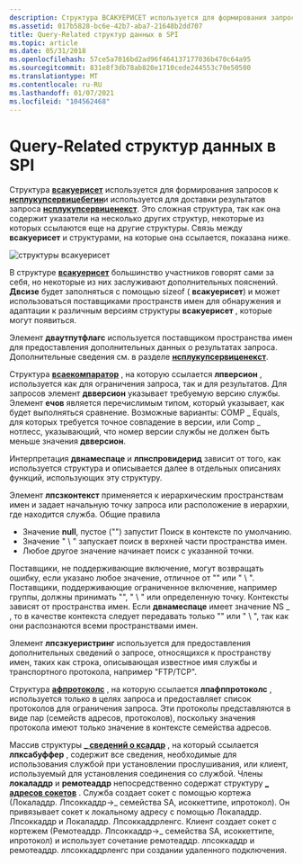 ```yaml
---
description: Структура ВСАКУЕРИСЕТ используется для формирования запросов функции Нсплукупсервицебегин и используется для доставки результатов запроса функции Нсплукупсервиценекст.
ms.assetid: 017b5828-bc6e-42b7-aba7-21648b2dd707
title: Query-Related структур данных в SPI
ms.topic: article
ms.date: 05/31/2018
ms.openlocfilehash: 57ce5a7016bd2ad96f464137177036b470c64a95
ms.sourcegitcommit: 831e8f3db78ab820e1710cede244553c70e50500
ms.translationtype: MT
ms.contentlocale: ru-RU
ms.lasthandoff: 01/07/2021
ms.locfileid: "104562468"
---
```

# <a name="query-related-data-structures-in-the-spi"></a>Query-Related структур данных в SPI

Структура [**всакуерисет**](/windows/desktop/api/Winsock2/ns-winsock2-wsaquerysetw) используется для формирования запросов к [**нсплукупсервицебегин**](/windows/desktop/api/Ws2spi/nc-ws2spi-lpnsplookupservicebegin)и используется для доставки результатов запроса [**нсплукупсервиценекст**](/windows/desktop/api/Ws2spi/nc-ws2spi-lpnsplookupservicenext). Это сложная структура, так как она содержит указатели на несколько других структур, некоторые из которых ссылаются еще на другие структуры. Связь между **всакуерисет** и структурами, на которые она ссылается, показана ниже.

![структуры всакуерисет](images/ovrvw3-2.png)

В структуре [**всакуерисет**](/windows/desktop/api/Winsock2/ns-winsock2-wsaquerysetw) большинство участников говорят сами за себя, но некоторые из них заслуживают дополнительных пояснений. **Двсизе** будет заполняться с помощью sizeof ( **всакуерисет**) и может использоваться поставщиками пространств имен для обнаружения и адаптации к различным версиям структуры **всакуерисет** , которые могут появиться.

Элемент **дваутпутфлагс** используется поставщиком пространства имен для предоставления дополнительных данных о результатах запроса. Дополнительные сведения см. в разделе [**нсплукупсервиценекст**](/windows/desktop/api/Ws2spi/nc-ws2spi-lpnsplookupservicenext).

Структура [**всаекомпаратор**](/windows/desktop/api/Winsock2/ne-winsock2-wsaecomparator) , на которую ссылается **лпверсион** , используется как для ограничения запроса, так и для результатов. Для запросов элемент **двверсион** указывает требуемую версию службы. Элемент **ечов** является перечислимым типом, который указывает, как будет выполняться сравнение. Возможные варианты: COMP \_ Equals, для которых требуется точное совпадение в версии, или Comp \_ нотлесс, указывающий, что номер версии службы не должен быть меньше значения **двверсион**.

Интерпретация **двнамеспаце** и **лпнспровидерид** зависит от того, как используется структура и описывается далее в отдельных описаниях функций, использующих эту структуру.

Элемент **лпсзконтекст** применяется к иерархическим пространствам имен и задает начальную точку запроса или расположение в иерархии, где находится служба. Общие правила

-   Значение **null**, пустое ("") запустит Поиск в контексте по умолчанию.
-   Значение " \\ " запускает поиск в верхней части пространства имен.
-   Любое другое значение начинает поиск с указанной точки.

Поставщики, не поддерживающие включение, могут возвращать ошибку, если указано любое значение, отличное от "" или " \\ ". Поставщики, поддерживающие ограниченное включение, например группы, должны принимать "", " \\ " или определенную точку. Контексты зависят от пространства имен. Если **двнамеспаце** имеет значение NS \_ , то в качестве контекста следует передавать только "" или " \\ ", так как они распознаются всеми пространствами имен.

Элемент **лпсзкуеристринг** используется для предоставления дополнительных сведений о запросе, относящихся к пространству имен, таких как строка, описывающая известное имя службы и транспортного протокола, например "FTP/TCP".

Структура [**афпротоколс**](/windows/desktop/api/Winsock2/ns-winsock2-afprotocols) , на которую ссылается **лпафппротоколс** , используется только в целях запроса и предоставляет список протоколов для ограничения запроса. Эти протоколы представляются в виде пар (семейств адресов, протоколов), поскольку значения протокола имеют только значение в контексте семейства адресов.

Массив структуры [**\_ сведений о ксаддр**](/windows/win32/api/ws2def/ns-ws2def-csaddr_info) , на который ссылается **лпксабуффер** , содержит все сведения, необходимые для использования службой при установлении прослушивания, или клиент, используемый для установления соединения со службой. Члены **локаладдр** и **ремотеаддр** непосредственно содержат структуру [**\_ адресов сокетов**](/windows/desktop/api/Ws2def/ns-ws2def-socket_address) . Служба создает сокет с помощью кортежа (Локаладдр. Лпсоккаддр->\_ семейства SA, исоккеттипе, ипротокол). Он привязывает сокет к локальному адресу с помощью Локаладдр. Лпсоккаддр и Локаладдр. Лпсоккаддрленгс. Клиент создает сокет с кортежем (Ремотеаддр. Лпсоккаддр->\_ семейства SA, исоккеттипе, ипротокол) и использует сочетание ремотеаддр. лпсоккаддр и ремотеаддр. лпсоккаддрленгс при создании удаленного подключения.

 

 
